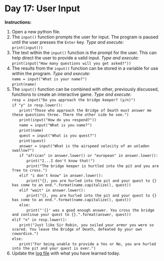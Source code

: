 # Day 17: User Input
**Instructions:** 
1. Open a new python file.
2. The `input()` function prompts the user for input. The program is paused until the user presses the `Enter` key. _Type and execute:_  
   `print(input())`
3. The text within the `input()` function is the prompt for the user. This can help direct the user to provide a valid input. _Type and execute:_  
   `print(input("How many questions will you get asked?"))`
4. The results from the `input()` function can be stored in a variable for use within the program. _Type and execute:_  
   `name = input("What is your name?")`  
   `print(name)`
5. The `input()` function can be combined with other, previously discussed, functions to create an interactive game. _Type and execute:_  
   `resp = input("Do you approach the bridge keeper? (y/n)")`  
   `if "y" in resp.lower():`  
&nbsp;&nbsp;&nbsp;&nbsp;&nbsp;&nbsp;`print("Those who approach the Bridge of Death must answer me these questions three. There the other side he see.")`  
&nbsp;&nbsp;&nbsp;&nbsp;&nbsp;&nbsp;`print(input("How do you respond?"))`  
&nbsp;&nbsp;&nbsp;&nbsp;&nbsp;&nbsp;`name = input("What is you name?")`  
&nbsp;&nbsp;&nbsp;&nbsp;&nbsp;&nbsp;`print(name)`  
&nbsp;&nbsp;&nbsp;&nbsp;&nbsp;&nbsp;`quest = input("What is you quest?")`  
&nbsp;&nbsp;&nbsp;&nbsp;&nbsp;&nbsp;`print(quest)`  
&nbsp;&nbsp;&nbsp;&nbsp;&nbsp;&nbsp;`answer = input("What is the airspeed velocity of an unladen swallow?")`  
&nbsp;&nbsp;&nbsp;&nbsp;&nbsp;&nbsp;`if "african" in answer.lower() or "european" in answer.lower():`  
&nbsp;&nbsp;&nbsp;&nbsp;&nbsp;&nbsp;&nbsp;&nbsp;&nbsp;&nbsp;&nbsp;&nbsp;`print("I...I don't know that!")`  
&nbsp;&nbsp;&nbsp;&nbsp;&nbsp;&nbsp;&nbsp;&nbsp;&nbsp;&nbsp;&nbsp;&nbsp;`print("The bridge keeper is hurtled into the pit and you are free to cross.")`  
&nbsp;&nbsp;&nbsp;&nbsp;&nbsp;&nbsp;`elif "i don't know" in answer.lower():`  
&nbsp;&nbsp;&nbsp;&nbsp;&nbsp;&nbsp;&nbsp;&nbsp;&nbsp;&nbsp;&nbsp;&nbsp;`print("{}, you are hurled into the pit and your quest to {} has come to an end.".format(name.capitalize(), quest))`  
&nbsp;&nbsp;&nbsp;&nbsp;&nbsp;&nbsp;`elif "wait" in answer.lower():`  
&nbsp;&nbsp;&nbsp;&nbsp;&nbsp;&nbsp;&nbsp;&nbsp;&nbsp;&nbsp;&nbsp;&nbsp;`print("{}, you are hurled into the pit and your quest to {} has come to an end.".format(name.capitalize(), quest))`  
&nbsp;&nbsp;&nbsp;&nbsp;&nbsp;&nbsp;`else:`  
&nbsp;&nbsp;&nbsp;&nbsp;&nbsp;&nbsp;&nbsp;&nbsp;&nbsp;&nbsp;&nbsp;&nbsp;`print("'{}' was a good enough answer. You cross the bridge and continue your quest to {}.".format(answer, quest))`  
   `elif "n" in resp.lower():`  
&nbsp;&nbsp;&nbsp;&nbsp;&nbsp;&nbsp;`print("Just like Sir Robin, you soiled your armor you were so scared. You leave the Bridge of Death, defeated by your own cowardice.")`  
   `else:`  
&nbsp;&nbsp;&nbsp;&nbsp;&nbsp;&nbsp;`print("For being unable to provide a Yes or No, you are hurled into the pit and your quest is over.")`
6. Update the [log file](../../log.md) with what you have learned today.
